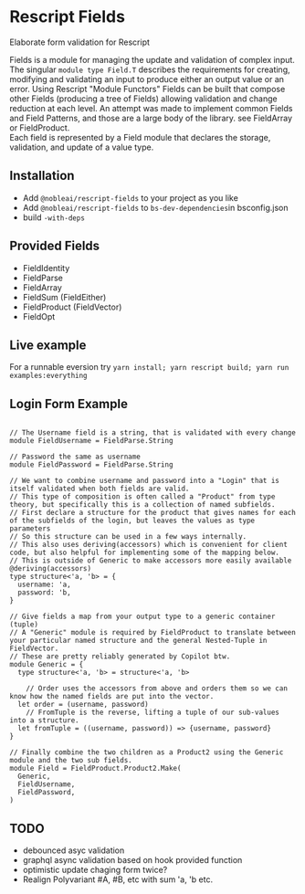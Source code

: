 # Rescript Fields

Elaborate form validation for Rescript 

Fields is a module for managing the update and validation of complex input.
The singular `module type Field.T` describes the requirements for
creating, modifying and validating an input to produce either an output value or an error.
Using Rescript "Module Functors" Fields can be built that compose other Fields (producing a tree of Fields)
allowing validation and change reduction at each level. 
An attempt was made to implement common Fields and Field Patterns, and those are a large body of the library.
see FieldArray or FieldProduct.  
Each field is represented by a Field module that declares the storage, validation, and update of a value type.

## Installation

* Add `@nobleai/rescript-fields` to your project as you like
* Add `@nobleai/rescript-fields` to `bs-dev-dependencies`in bsconfig.json
* build `-with-deps`

## Provided Fields
* FieldIdentity
* FieldParse
* FieldArray 
* FieldSum (FieldEither)
* FieldProduct (FieldVector)
* FieldOpt

## Live example

For a runnable eversion try `yarn install; yarn rescript build; yarn run examples:everything`

## Login Form Example

```{rescript}

// The Username field is a string, that is validated with every change
module FieldUsername = FieldParse.String

// Password the same as username
module FieldPassword = FieldParse.String

// We want to combine username and password into a "Login" that is itself validated when both fields are valid.
// This type of composition is often called a "Product" from type theory, but specifically this is a collection of named subfields.
// First declare a structure for the product that gives names for each of the subfields of the login, but leaves the values as type parameters
// So this structure can be used in a few ways internally.
// This also uses deriving(accessors) which is convenient for client code, but also helpful for implementing some of the mapping below.
// This is outside of Generic to make accessors more easily available
@deriving(accessors)
type structure<'a, 'b> = {
  username: 'a,
  password: 'b,
}

// Give fields a map from your output type to a generic container (tuple)
// A "Generic" module is required by FieldProduct to translate between your particular named structure and the general Nested-Tuple in FieldVector.
// These are pretty reliably generated by Copilot btw.
module Generic = {
  type structure<'a, 'b> = structure<'a, 'b>

	// Order uses the accessors from above and orders them so we can know how the named fields are put into the vector.
  let order = (username, password)
	// FromTuple is the reverse, lifting a tuple of our sub-values into a structure.
  let fromTuple = ((username, password)) => {username, password}
}

// Finally combine the two children as a Product2 using the Generic module and the two sub fields.
module Field = FieldProduct.Product2.Make(
  Generic,
  FieldUsername,
  FieldPassword,
)
```


## TODO 
- debounced asyc validation  
- graphql async validation based on hook provided function  
- optimistic update chaging form twice?  
- Realign Polyvariant #A, #B, etc with sum 'a, 'b etc.


